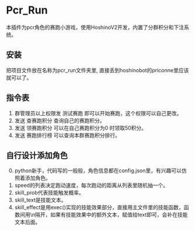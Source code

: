 # Pcr_Run

本插件为pcr角色的赛跑小游戏，使用HoshinoV2开发，内置了分群积分和下注系统。

## 安装

把项目文件放在名称为pcr_run文件夹里, 直接丢到hoshinobot的priconne里应该就可以了。

## 指令表

1. 群管理员以上权限发 测试赛跑 即可以开始赛跑，这个权限可以自己更改。
2. 发送 查赛跑积分 查询自己的赛跑积分。
3. 发送 领赛跑积分 可以在自己赛跑积分为0 时领取50积分。
4. 发送 赛跑排行榜 可以查询本群赛跑积分排行。

## 自行设计添加角色

0. python新手，代码写的一般般，角色信息都在config.json里，有兴趣可以仿照着添加角色。
1. speed的列表决定跑动速度，每次跑动的距离从列表里随机抽一个。
2. skill_prob代表技能触发概率。
3. skill_text是技能文本。
4. skill_effect是用exec()实现的技能效果部分，直接用主文件里的技能函数，函数间用\n隔开，如果有技能效果中的额外文本，赋值给text即可，会补在技能文本后面。



